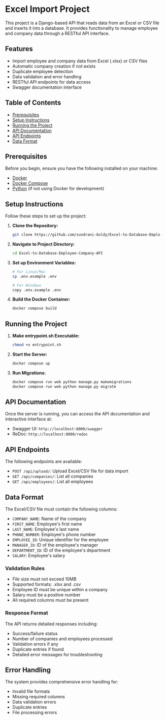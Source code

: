 # Excel Import Project

This project is a Django-based API that reads data from an Excel or CSV file and inserts it into a database. It provides functionality to manage employee and company data through a RESTful API interface.

## Features

- Import employee and company data from Excel (.xlsx) or CSV files
- Automatic company creation if not exists
- Duplicate employee detection
- Data validation and error handling
- RESTful API endpoints for data access
- Swagger documentation interface

## Table of Contents
- [Prerequisites](#prerequisites)
- [Setup Instructions](#setup-instructions)
- [Running the Project](#running-the-project)
- [API Documentation](#api-documentation)
- [API Endpoints](#api-endpoints)
- [Data Format](#data-format)

## Prerequisites

Before you begin, ensure you have the following installed on your machine:

- [Docker](https://www.docker.com/get-started)
- [Docker Compose](https://docs.docker.com/compose/install/)
- [Python](https://www.python.org/downloads/) (if not using Docker for development)

## Setup Instructions

Follow these steps to set up the project:

1. **Clone the Repository:**
   ```bash
   git clone https://github.com/sundrani-Goldy/Excel-to-Database-Employee-Company-API.git
   ```

2. **Navigate to Project Directory:**
   ```bash
   cd Excel-to-Database-Employee-Company-API
   ```

3. **Set up Environment Variables:**
   ```bash
   # For Linux/Mac
   cp .env.example .env
   
   # For Windows
   copy .env.example .env
   ```

4. **Build the Docker Container:**
   ```bash
   docker compose build
   ```

## Running the Project

1. **Make entrypoint.sh Executable:**
   ```bash
   chmod +x entrypoint.sh
   ```

2. **Start the Server:**
   ```bash
   docker compose up
   ```

2. **Run Migrations:**
   ```bash
   docker compose run web python manage.py makemigrations
   docker compose run web python manage.py migrate
   ```

## API Documentation

Once the server is running, you can access the API documentation and interactive interface at:
- Swagger UI: `http://localhost:8000/swagger`
- ReDoc: `http://localhost:8000/redoc`

## API Endpoints

The following endpoints are available:

- `POST /api/upload/`: Upload Excel/CSV file for data import
- `GET /api/companies/`: List all companies
- `GET /api/employees/`: List all employees

## Data Format

The Excel/CSV file must contain the following columns:

- `COMPANY_NAME`: Name of the company
- `FIRST_NAME`: Employee's first name
- `LAST_NAME`: Employee's last name
- `PHONE_NUMBER`: Employee's phone number
- `EMPLOYEE_ID`: Unique identifier for the employee
- `MANAGER_ID`: ID of the employee's manager
- `DEPARTMENT_ID`: ID of the employee's department
- `SALARY`: Employee's salary

### Validation Rules

- File size must not exceed 10MB
- Supported formats: .xlsx and .csv
- Employee ID must be unique within a company
- Salary must be a positive number
- All required columns must be present

### Response Format

The API returns detailed responses including:
- Success/failure status
- Number of companies and employees processed
- Validation errors if any
- Duplicate entries if found
- Detailed error messages for troubleshooting

## Error Handling

The system provides comprehensive error handling for:
- Invalid file formats
- Missing required columns
- Data validation errors
- Duplicate entries
- File processing errors